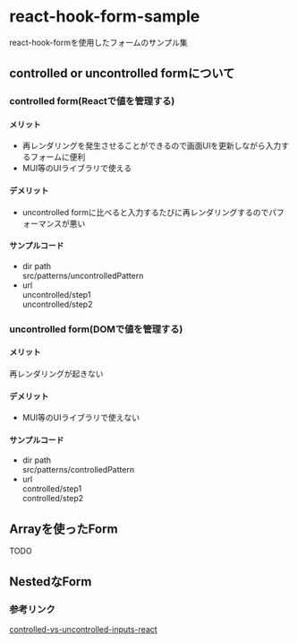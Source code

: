 # react-hook-form-sample
react-hook-formを使用したフォームのサンプル集

## controlled or uncontrolled formについて
### controlled form(Reactで値を管理する)
#### メリット
- 再レンダリングを発生させることができるので画面UIを更新しながら入力するフォームに便利
- MUI等のUIライブラリで使える
#### デメリット
- uncontrolled formに比べると入力するたびに再レンダリングするのでパフォーマンスが悪い

#### サンプルコード
- dir path<br/>
src/patterns/uncontrolledPattern
- url<br/>
uncontrolled/step1<br/>
uncontrolled/step2

### uncontrolled form(DOMで値を管理する)
#### メリット
再レンダリングが起きない
#### デメリット
- MUI等のUIライブラリで使えない

#### サンプルコード
- dir path<br>
src/patterns/controlledPattern
- url<br>
controlled/step1<br/>
controlled/step2

## Arrayを使ったForm
TODO

## NestedなForm

### 参考リンク
[controlled-vs-uncontrolled-inputs-react](https://goshacmd.com/controlled-vs-uncontrolled-inputs-react/)
